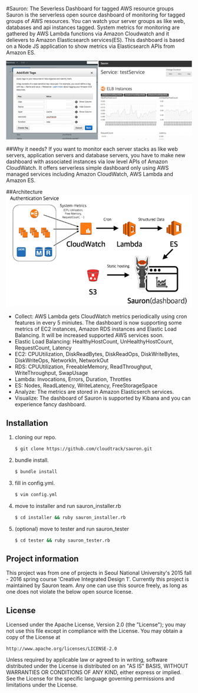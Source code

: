 #Sauron: The Severless Dashboard for tagged AWS resource groups
Sauron is the serverless open source dashboard of monitoring for tagged groups of AWS resources. You can watch your server groups as like web, databases and api instances tagged. System metrics for monitoring are gathered by AWS Lambda functions via Amazon Cloudwatch and it delievers to Amazon Elasticsearch services(ES). This dashboard is based on a Node JS application to show metrics via Elasticsearch APIs from Amazon ES.

![Intro of Sauron](./docs/the_intro_sauron.png)

##Why it needs?
If you want to monitor each server stacks as like web servers, application servers and database servers, you have to make new dashboard with associated instances via low level APIs of Amazon CloudWatch. It offers serverless simple dashboard only using AWS managed services including Amazon CloudWatch, AWS Lambda and Amazon ES.

##Architecture
![Architecure of Sauron](./docs/the_architecture_sauron.png)
* Collect: AWS Lambda gets CloudWatch metrics periodically using cron features in every 5 miniutes. The dashboard is now supporting some metrics of EC2 instances, Amazon RDS instances and Elastic Load Balancing. It will be increased supported AWS services soon.
 * Elastic Load Balancing: HealthyHostCount, UnHealthyHostCount, RequestCount, Latency
 * EC2: CPUUtilization, DiskReadBytes, DiskReadOps, DiskWriteBytes, DiskWriteOps, NetworkIn, NetworkOut
 * RDS: CPUUtilization, FreeableMemory, ReadThroughput, WriteThroughput, SwapUsage
 * Lambda: Invocations, Errors, Duration, Throttles
 * ES: Nodes, ReadLatency, WriteLatency, FreeStorageSpace
* Analyze: The metrics are stored in Amazon Elasticserch services.
* Visualize: The dashboard of Sauron is supported by Kibana and you can experience fancy dashboard.

## Installation

1. cloning our repo.
    ~~~ sh
    $ git clone https://github.com/cloudtrack/sauron.git
    ~~~

2. bundle install.
    ~~~ sh
    $ bundle install
    ~~~

3. fill in config.yml.
    ~~~ sh
    $ vim config.yml
    ~~~

4. move to installer and run sauron_installer.rb
    ~~~ sh
    $ cd installer && ruby sauron_installer.rb
    ~~~

5. (optional) move to tester and run sauron_tester
    ~~~ sh
    $ cd tester && ruby sauron_tester.rb
    ~~~

## Project information
This project was from one of projects in Seoul National University's 2015 fall - 2016 spring course 'Creative Integrated Design 1'. Currently this project is maintained by Sauron team. Any one can use this source freely, as long as one does not violate the below open source license.

## License
Licensed under the Apache License, Version 2.0 (the "License");
you may not use this file except in compliance with the License.
You may obtain a copy of the License at

    http://www.apache.org/licenses/LICENSE-2.0

Unless required by applicable law or agreed to in writing, software
distributed under the License is distributed on an "AS IS" BASIS,
WITHOUT WARRANTIES OR CONDITIONS OF ANY KIND, either express or implied.
See the License for the specific language governing permissions and
limitations under the License.
